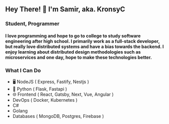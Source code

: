 ## Hey There! 👋 I'm Samir, aka. KronsyC

### Student, Programmer

#### I love programming and hope to go to college to study software engineering after high school. I primarily work as a full-stack developer, but really love distributed systems and have a bias towards the backend. I enjoy learning about distributed design methodologies such as microservices and one day, hope to make these technologies better.

### What I Can Do
- 🖥️ NodeJS ( Express, Fastify, Nestjs )
- 🐍 Python ( Flask, Fastapi )
- 🌐 Frontend ( React, Gatsby, Next, Vue, Angular )
- DevOps ( Docker, Kubernetes )
- C#
- Golang
- Databases ( MongoDB, Postgres, Firebase )
